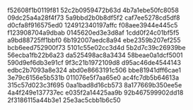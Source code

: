 f52608f1b0119f81
52c2b0959472b63d
4b7a1ebe50fc8058
09dc25a4a28f4f73
5a9bbd2b0b8df5f2
caf7ee5278cd5df8
d0cfa8f916575ed0
124912340197affc
f08aee3944e445c5
f123908704a9dbab
0145620ed3e3d8af
1cdd0f24c01bf5f5
a9bd88725ff1bbf0
6b192007aedc8a94
ebe2359b207ef255
bcb6eed752900f73
5101c55e02cc3d4d
5b2d7c39c26939be
56ecba1fb22b6a23
da525498ac8a3434
58beae0a1dcf5001
590d9ef6db3e91cf
9f3c21b1972109d8
d95ac46de4544143
edbc2b7093a8e324
abd0e8663191c506
bbe81941dff6cae1
3e79c6156e5b531b
011076e5f7aa65e0
ac4fc7db5b64613a
315c57d023c3f695
0aa1bad8d16cb573
8a177669b350ee5e
4a4f249e137737ec
e035f2a14425aa9b
92b467599902dd18
2f3186115a44b3e1
25e3ac5cbb1b6c50
